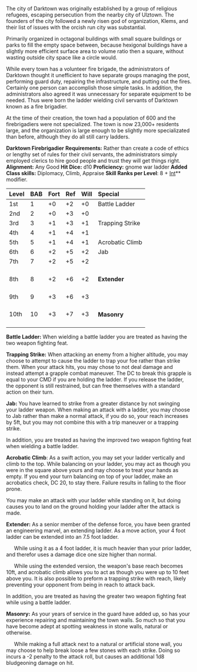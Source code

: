 The city of Darktown was originally established by a group of religious refugees, escaping persecution from the nearby city of Ulztown.  The founders of the city followed a newly risen god of organization, Klems, and their list of issues with the orcish run city was substantial.

Primarily organized in octagonal buildings with small square buildings or parks to fill the empty space between, because hexigonal buildings have a slightly more efficient surface area to volume ratio then a square, without wasting outside city space like a circle would.

While every town has a volunteer fire brigade, the administrators of Darktown thought it unefficient to have separate groups managing the post, performing guard duty, repairing the infrastructure, and putting out the fires.  Certainly one person can accomplish those simple tasks.   In addition, the administrators also agreed it was unnecessary for separate equipment to be needed.   Thus were born the ladder wielding civil servants of Darktown known as a fire brigadier.

At the time of their creation, the town had a population of 600 and the firebrigadiers were not specialized.  The town is now 23,000+ residents large, and the organization is large enough to be slightly more specializated than before, although they do all still carry ladders.

**Darktown Firebrigadier**
**Requirements:**
Rather than create a code of ethics or lengthy set of rules for their civil servants, the administrators simply employed clerics to hire good people and trust they will get things right.
**Alignment:**  Any Good
**Hit Dice:** d10
**Proficiency:** gnome war ladder
**Added Class skills:** Diplomacy, Climb, Appraise
**Skill Ranks per Level**: 8 + [Int](https://www.d20pfsrd.com/basics-ability-scores/ability-scores#TOC-Intelligence-Int-)** modifier.

|**Level**|**BAB**|**Fort**|**Ref**|**Will**|**Special**|
| :- | :- | :- | :- | :- | :- |
|1st|1|+0|+2|+0|Battle Ladder|
|2nd|2|+0|+3|+0||
|3rd|3|+1|+3|+1|Trapping Strike|
|4th|4|+1|+4|+1||
|5th|5|+1|+4|+1|Acrobatic Climb|
|6th|6|+2|+5|+2|Jab|
|7th|7|+2|+5|+2||
|8th|8|+2|+6|+2|<h4>Extender</h4>|
|9th|9|+3|+6|+3||
|10th|10|+3|+7|+3|<h4>Masonry</h4>|

**Battle Ladder:**  When wielding a battle ladder you are treated as having the two weapon fighting feat.

**Trapping Strike:**  When attacking an enemy from a higher altitude, you may choose to attempt to cause the ladder to trap your foe rather than strike them.  When your attack hits, you may chose to not deal damage and instead attempt a grapple combat maneuver.  The DC to break this grapple is equal to your CMD if you are holding the ladder.  If you release the ladder, the opponent is still restrained, but can free themselves with a standard action on their turn.

**Jab:**  You have learned to strike from a greater distance by not swinging your ladder weapon.  When making an attack with a ladder, you may choose to Jab rather than make a normal attack,  if you do so, your reach increases by 5ft, but you may not combine this with a trip maneuver or a trapping strike.

In addition, you are treated as having the improved two weapon fighting feat when wielding a battle ladder.

**Acrobatic Climb**:  As a swift action, you may set your ladder vertically and climb to the top.  While balancing on your ladder, you may act as though you were in the square above yours and may choose to treat your hands as empty.   If you end your turn balancing on top of your ladder, make an acrobatics check, DC 20, to stay there.  Failure results in falling to the floor prone.

You may make an attack with your ladder while standing on it, but doing causes you to land on the ground holding your ladder after the attack is made.

**Extender:**  As a senior member of the defense force, you have been granted an engineering marvel, an extending ladder.   As a move action, your 4 foot ladder can be extended into an 7.5 foot ladder.

`	`While using it as a 4 foot ladder, it is much heavier than your prior ladder, and therefor uses a damage dice one size higher than normal.

`	`While using the extended version, the weapon's base reach becomes 10ft, and acrobatic climb allows you to act as though you were up to 10 feet above you.  It is also possible to preform a trapping strike with reach, likely preventing your opponent from being in reach to attack back.

In addition, you are treated as having the greater two weapon fighting feat while using a battle ladder.

**Masonry:**  As your years of service in the guard have added up, so has your experience repairing and maintaining the town walls.  So much so that you have become adept at spotting weakness in stone walls, natural or otherwise.

`	`While making a full attack next to a natural or artificial stone wall, you may choose to help break loose a few stones with each strike.  Doing so incurs a -2 penalty to the attack roll, but causes an additional 1d8 bludgeoning damage on hit.
